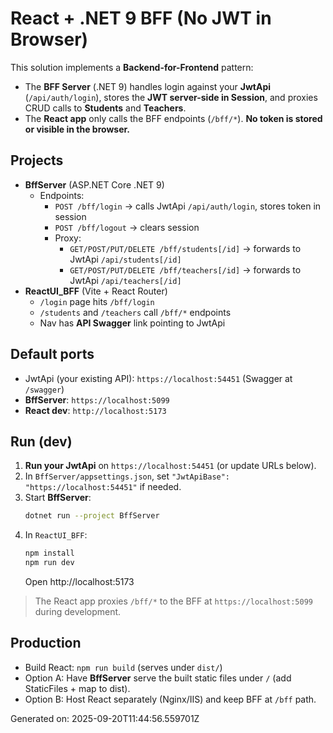 # React + .NET 9 BFF (No JWT in Browser)

This solution implements a **Backend-for-Frontend** pattern:
- The **BFF Server** (.NET 9) handles login against your **JwtApi** (`/api/auth/login`),
  stores the **JWT server-side in Session**, and proxies CRUD calls to **Students** and **Teachers**.
- The **React app** only calls the BFF endpoints (`/bff/*`). **No token is stored or visible in the browser.**

## Projects
- **BffServer** (ASP.NET Core .NET 9)
  - Endpoints:
    - `POST /bff/login` → calls JwtApi `/api/auth/login`, stores token in session
    - `POST /bff/logout` → clears session
    - Proxy:
      - `GET/POST/PUT/DELETE /bff/students[/id]` → forwards to JwtApi `/api/students[/id]`
      - `GET/POST/PUT/DELETE /bff/teachers[/id]` → forwards to JwtApi `/api/teachers[/id]`
- **ReactUI_BFF** (Vite + React Router)
  - `/login` page hits `/bff/login`
  - `/students` and `/teachers` call `/bff/*` endpoints
  - Nav has **API Swagger** link pointing to JwtApi

## Default ports
- JwtApi (your existing API): `https://localhost:54451` (Swagger at `/swagger`)
- **BffServer**: `https://localhost:5099`
- **React dev**: `http://localhost:5173`

## Run (dev)
1. **Run your JwtApi** on `https://localhost:54451` (or update URLs below).
2. In `BffServer/appsettings.json`, set `"JwtApiBase": "https://localhost:54451"` if needed.
3. Start **BffServer**:
   ```bash
   dotnet run --project BffServer
   ```
4. In `ReactUI_BFF`:
   ```bash
   npm install
   npm run dev
   ```
   Open http://localhost:5173

> The React app proxies `/bff/*` to the BFF at `https://localhost:5099` during development.

## Production
- Build React: `npm run build` (serves under `dist/`)
- Option A: Have **BffServer** serve the built static files under `/` (add StaticFiles + map to dist).
- Option B: Host React separately (Nginx/IIS) and keep BFF at `/bff` path.

Generated on: 2025-09-20T11:44:56.559701Z
